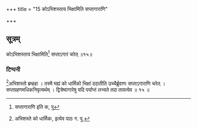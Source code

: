 +++
title = "15 कोऽभिशस्ताय भिक्षामिति सप्तागाराणि"

+++
## सूत्रम्
कोऽभिशस्ताय भिक्षामिति[^३] सप्ताऽगारं चरेत् ॥१५॥
### टिप्पनी
[^४]अभिशस्तो ब्रम्हहा । तस्मै मह्यं को धार्मिको भिक्षां ददातीति उच्चैर्ब्रुवाणः सप्ताऽगाराणि चरेत् । सप्तग्रहणमधिकनिवृत्यर्थम् । द्वित्रेष्वागारेषु यदि पर्याप्तं लभ्यते तदा तावत्येव ॥ १५ ॥  


[^३]:

    सप्तागाराणि इति क, पु  

[^४]:

    अभिशस्ते को धार्मिकः, इत्येव पाठः ग. पु.
